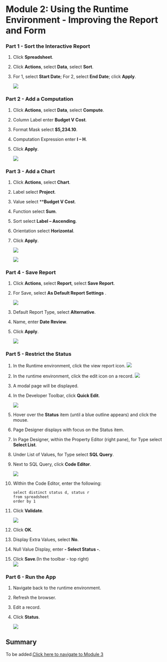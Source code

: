 # Module 2: Using the Runtime Environment - Improving the Report and Form

### **Part 1** - Sort the Interactive Report

1. Click **Spreadsheet**.
2. Click **Actions**, select **Data**, select **Sort**.
3. For 1, select **Start Date**; For 2, select **End Date**; click **Apply**.

    ![](images/module3/3.1.PNG)

### **Part 2** - Add a Computation

1. Click **Actions**, select **Data**, select **Compute**.
2. Column Label enter **Budget V Cost**.
3. Format Mask select **$5,234.10**.
4. Computation Expression enter **I – H**.
5. Click **Apply**.

    ![](images/module3/3.2.PNG)

### **Part 3** - Add a Chart

1. Click **Actions**, select **Chart**.
2. Label select **Project**.
3. Value select ****Budget V Cost**.
4. Function select **Sum**.
5. Sort select **Label – Ascending**.
6. Orientation select **Horizontal**.
7. Click **Apply**.

    ![](images/module3/3.3.PNG)

    ![](images/module3/3.3(2).PNG)

### **Part 4** - Save Report

1. Click **Actions**, select **Report**, select **Save Report**.
2. For Save, select **As Default Report Settings** .

    ![](images/module3/3.4.PNG)
3. Default Report Type, select **Alternative**.
4. Name, enter **Date Review**.
5. Click **Apply**.  

    ![](images/module3/3.4(2).PNG)

### **Part 5** - Restrict the Status

1. In the Runtime environment, click the view report icon.
    ![](images/module3/5.1.png)
2. In the runtime environment, click the edit icon on a record.
    ![](images/module3/5.2.png)
3. A modal page will be displayed.
4. In the Developer Toolbar, click **Quick Edit**.

    ![](images/module3/3.5.PNG)
5. Hover over the **Status** item (until a blue outline appears) and click the mouse.
6. Page Designer displays with focus on the Status item.
7. In Page Designer, within the Property Editor (right pane), for Type select **Select List**.
8. Under List of Values, for Type select **SQL Query**.
9. Next to SQL Query, click **Code Editor**.

    ![](images/module3/3.5(1).PNG)

10. Within the Code Editor, enter the following:

    ```
    select distinct status d, status r
    from spreadsheet
    order by 1        
    ```

11. Click **Validate**.

    ![](images/module3/3.5(2).PNG)
12. Click **OK**.  
13. Display Extra Values, select **No**.
14. Null Value Display, enter **- Select Status -**.
15. Click **Save**.(In the toolbar - top right)  
    ![](images/module3/3.5(3).PNG)

### **Part 6** - Run the App

1. Navigate back to the runtime environment.
2. Refresh the browser.
3. Edit a record.
4. Click **Status**.

    ![](images/module3/3.6.PNG)

## Summary

To be added.[Click here to navigate to Module 3](3-using-the-runtime-environment-adding-a-calendar.md)
